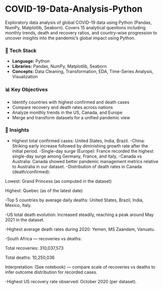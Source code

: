 # COVID-19-Data-Analysis-Python
Exploratory data analysis of global COVID-19 data using Python (Pandas, NumPy, Matplotlib, Seaborn). Covers 15 analytical questions including monthly trends, death and recovery ratios, and country-wise progression to uncover insights into the pandemic’s global impact using Python.  

### 🧰 Tech Stack
- **Language:** Python  
- **Libraries:** Pandas, NumPy, Matplotlib, Seaborn  
- **Concepts:** Data Cleaning, Transformation, EDA, Time-Series Analysis, Visualization  

### 📊 Key Objectives
- Identify countries with highest confirmed and death cases  
- Compare recovery and death rates across nations  
- Analyze monthly trends in the US, Canada, and Europe  
- Merge and transform datasets for a unified pandemic view  

### 🧠 Insights
- Highest total confirmed cases: United States, India, Brazil.
-China: Striking early increase followed by diminishing growth rate after the initial period.
-Single-day surge (Europe): France recorded the highest single-day surge among Germany, France, and Italy.
-Canada vs Australia: Canada showed better pandemic management metrics relative to Australia in our dataset.
-Distribution of death rates in Canada (death/confirmed):

Lowest: Grand Princess (as computed in the dataset)

Highest: Quebec (as of the latest date)

-Top 5 countries by average daily deaths: United States, Brazil, India, Mexico, Italy.

-US total death evolution: Increased steadily, reaching a peak around May 2021 in the dataset.

-Highest average death rates during 2020: Yemen, MS Zaandam, Vanuatu.

-South Africa — recoveries vs deaths:

Total recoveries: 310,037,573

Total deaths: 10,250,036

Interpretation: (See notebook) — compare scale of recoveries vs deaths to infer outcome distribution for recorded cases.

-Highest US recovery rate observed: October 2020 (per dataset).
